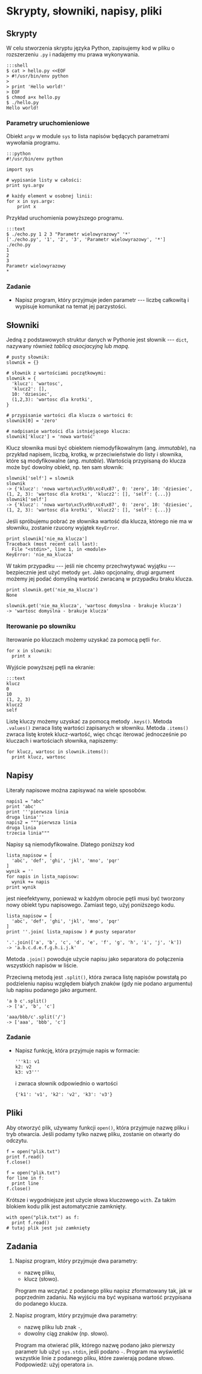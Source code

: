 Skrypty, słowniki, napisy, pliki
=============================

## Skrypty

W celu stworzenia skryptu języka Python,
zapisujemy kod w pliku o rozszerzeniu `.py`
i nadajemy mu prawa wykonywania.

    :::shell
    $ cat > hello.py <<EOF
    > #!/usr/bin/env python
    > 
    > print 'Hello world!'
    > EOF
    $ chmod a+x hello.py
    $ ./hello.py 
    Hello world!

### Parametry uruchomieniowe

Obiekt `argv` w module `sys` to
lista napisów będących parametrami wywołania programu.

    :::python
    #!/usr/bin/env python

    import sys

    # wypisanie listy w całości:
    print sys.argv

    # każdy element w osobnej linii:
    for x in sys.argv:
        print x

Przykład uruchomienia powyższego programu.

    :::text
    $ ./echo.py 1 2 3 "Parametr wielowyrazowy" '*'
    ['./echo.py', '1', '2', '3', 'Parametr wielowyrazowy', '*']
    ./echo.py
    1
    2
    3
    Parametr wielowyrazowy
    *

### Zadanie

  * Napisz program, który przyjmuje jeden parametr --- liczbę całkowitą
    i wypisuje komunikat na temat jej parzystości.


## Słowniki

Jedną z podstawowych struktur danych w Pythonie
jest słownik --- `dict`, nazywany również
_tablicą asocjacyjną_ lub _mapą_.

    # pusty słownik:
    slownik = {}

    # słownik z wartościami początkowymi:
    slownik = {
      'klucz': 'wartosc',
      'klucz2': [],
      10: 'dziesiec',
      (1,2,3): 'wartosc dla krotki',
    }

    # przypisanie wartości dla klucza o wartości 0:
    slownik[0] = 'zero'

    # nadpisanie wartości dla istniejącego klucza:
    slownik['klucz'] = 'nowa wartość'

Klucz słownika musi być obiektem
niemodyfikowalnym (ang. _immutable_),
na przykład napisem, liczbą, krotką,
w przeciwieństwie do listy i słownika,
które są modyfikowalne (ang. _mutable_).
Wartością przypisaną do klucza
może być dowolny obiekt, np. ten sam słownik:

    slownik['self'] = slownik
    slownik
    -> {'klucz': 'nowa warto\xc5\x9b\xc4\x87', 0: 'zero', 10: 'dziesiec', (1, 2, 3): 'wartosc dla krotki', 'klucz2': [], 'self': {...}}
    slownik['self']
    -> {'klucz': 'nowa warto\xc5\x9b\xc4\x87', 0: 'zero', 10: 'dziesiec', (1, 2, 3): 'wartosc dla krotki', 'klucz2': [], 'self': {...}}

Jeśli spróbujemu pobrać ze słownika wartość
dla klucza, którego nie ma w słowniku,
zostanie rzucony wyjątek `KeyError`.

    print slownik['nie_ma_klucza']
    Traceback (most recent call last):
      File "<stdin>", line 1, in <module>
    KeyError: 'nie_ma_klucza'

W takim przypadku --- jeśli nie chcemy przechwytywać wyjątku
--- bezpiecznie jest użyć metody `get`.
Jako opcjonalny, drugi argument
możemy jej podać domyślną wartość zwracaną w przypadku braku klucza.

    print slownik.get('nie_ma_klucza')
    None

    slownik.get('nie_ma_klucza', 'wartosc domyslna - brakuje klucza')
    -> 'wartosc domyslna - brakuje klucza'

### Iterowanie po słowniku

Iterowanie po kluczach możemy uzyskać za pomocą pętli `for`.

    for x in slownik:
      print x

Wyjście powyższej pętli na ekranie:

    :::text
    klucz
    0
    10
    (1, 2, 3)
    klucz2
    self

Listę kluczy możemy uzyskać za pomocą metody `.keys()`.
Metoda `.values()` zwraca listę wartości zapisanych w słowniku.
Metoda `.items()` zwraca listę krotek klucz-wartość,
więc chcąc iterować jednocześnie po kluczach i wartościach
słownika, napiszemy:

    for klucz, wartosc in slownik.items():
      print klucz, wartosc

## Napisy

Literały napisowe można zapisywać na wiele sposobów.

    napis1 = "abc"
    print 'abc'
    print '''pierwsza linia
    druga linia'''
    napis2 = """pierwsza linia
    druga linia
    trzecia linia"""

Napisy są niemodyfikowalne.
Dlatego poniższy kod

    lista_napisow = [
      'abc', 'def', 'ghi', 'jkl', 'mno', 'pqr'
    ]
    wynik = ''
    for napis in lista_napisow:
      wynik += napis
    print wynik

jest nieefektywny, ponieważ w każdym obrocie pętli
musi być tworzony nowy obiekt typu napisowego.
Zamiast tego, użyj poniższego kodu.

    lista_napisow = [
      'abc', 'def', 'ghi', 'jkl', 'mno', 'pqr'
    ]
    print ''.join( lista_napisow ) # pusty separator

    '.'.join(['a', 'b', 'c', 'd', 'e', 'f', 'g', 'h', 'i', 'j', 'k'])
    -> 'a.b.c.d.e.f.g.h.i.j.k'

Metoda `.join()` powoduje użycie napisu jako
separatora do połączenia wszystkich napisów w liście.

Przeciwną metodą jest `.split()`,
która zwraca listę napisów powstałą
po podzieleniu napisu względem białych znaków
(gdy nie podano argumentu)
lub napisu podanego jako argument.

    'a b c'.split()
    -> ['a', 'b', 'c']

    'aaa/bbb/c'.split('/')
    -> ['aaa', 'bbb', 'c']

### Zadanie

  * Napisz funkcję, która przyjmuje napis w formacie:

        '''k1: v1
        k2: v2
        k3: v3'''

    i zwraca słownik odpowiednio o wartości

        {'k1': 'v1', 'k2': 'v2', 'k3': 'v3'}

## Pliki

Aby otworzyć plik, używamy funkcji `open()`,
która przyjmuje nazwę pliku i tryb otwarcia.
Jeśli podamy tylko nazwę pliku,
zostanie on otwarty do odczytu.

    f = open("plik.txt")
    print f.read()
    f.close()

    f = open("plik.txt")
    for line in f:
      print line
    f.close()

Krótsze i wygodniejsze jest użycie słowa kluczowego `with`.
Za takim blokiem kodu plik jest automatycznie zamknięty.

    with open("plik.txt") as f:
      print f.read()
    # tutaj plik jest już zamknięty

## Zadania

  1.  Napisz program, który przyjmuje dwa parametry:

      * nazwę pliku,
      * klucz (słowo).

      Program ma wczytać z podanego pliku napisz
      zformatowany tak, jak w poprzednim zadaniu.
      Na wyjściu ma być wypisana wartość przypisana
      do podanego klucza.

  2.  Napisz program, który przyjmuje dwa parametry:

      * nazwę pliku lub znak `-`,
      * dowolny ciąg znaków (np. słowo).

      Program ma otwierać plik, którego nazwę podano
      jako pierwszy parametr lub użyć `sys.stdin`,
      jeśli podano `-`.
      Program ma wyświetlić wszystkie linie z podanego pliku,
      które zawierają podane słowo.
      Podpowiedź: użyj operatora `in`.
